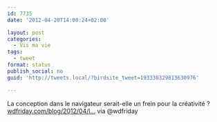 ```yaml
---
id: 7735
date: '2012-04-20T14:00:24+02:00'

layout: post
categories:
  - Vis ma vie
tags:
  - tweet
format: status
publish_social: no
guid: 'http://tweets.local/?birdsite_tweet=193338329813630976'

---
```


La conception dans le navigateur serait-elle un frein pour la créativité ? [wdfriday.com/blog/2012/04/l…](http://wdfriday.com/blog/2012/04/la-conception-dans-le-navigateur-serait-elle-un-frein-pour-la-creativite/) via @wdfriday